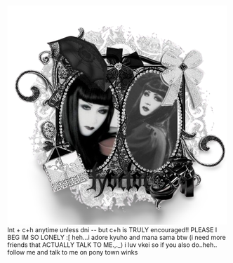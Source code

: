 ![image alt](https://github.com/ilovemanasama123/Vonsher/blob/cf95f9d9b1e8151f2d71922b839a5af2f5fc7abd/4f3f84cf15310230d334d3aaf730db66-removebg-preview%20(1).png)
Int + c+h anytime unless dni -- but c+h is TRULY encouraged!! PLEASE I BEG IM SO LONELY :[
heh...i adore kyuho and mana sama btw (i need more friends that ACTUALLY TALK TO ME.,._) i luv vkei so if you also do..heh.. follow me and talk to me on pony town winks
